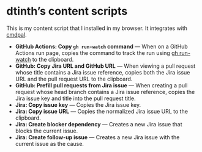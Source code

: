 # dtinth’s content scripts

This is my content script that I installed in my browser.
It integrates with [cmdpal](https://docs.dt.in.th/cmdpal/index.html).

<!-- begin-command-list -->

* <a name='gh-actions.run-watch'></a>**GitHub Actions: Copy `gh run-watch` command** — When on a GitHub Actions run page, copies the command to track the run using [gh run-watch](https://docs.dt.in.th/gh-run-watch/index.html) to the clipboard.
* <a name='gh-jira.copy'></a>**GitHub: Copy Jira URL and GitHub URL** — When viewing a pull request whose title contains a Jira issue reference, copies both the Jira issue URL and the pull request URL to the clipboard.
* <a name='gh-jira.prefill'></a>**GitHub: Prefill pull requests from Jira issue** — When creating a pull request whose head branch contains a Jira issue reference, copies the Jira issue key and title into the pull request title.
* <a name='jira.copy-key'></a>**Jira: Copy issue key** — Copies the Jira issue key.
* <a name='jira.copy-url'></a>**Jira: Copy issue URL** — Copies the normalized Jira issue URL to the clipboard.
* <a name='jira.create-dep'></a>**Jira: Create blocker dependency** — Creates a new Jira issue that blocks the current issue.
* <a name='jira.create-follow-up'></a>**Jira: Create follow-up issue** — Creates a new Jira issue with the current issue as the cause.

<!-- end-command-list -->
